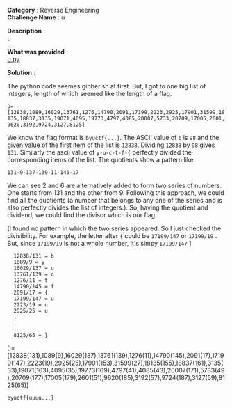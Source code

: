 **Category** : Reverse Engineering  
**Challenge Name** : u  

**Description** :  
u  

**What was provided** :    
[u.py](https://github.com/MeDefNot/CTF-Writeups/blob/main/BYUCTF2025/u/u.py)

**Solution**  :  
  
The python code seemes gibberish at first. But, I got to one big list of integers, length of which seemed like the length of a flag.   
  
`ù=[12838,1089,16029,13761,1276,14790,2091,17199,2223,2925,17901,31599,18135,18837,3135,19071,4095,19773,4797,4085,20007,5733,20709,17005,2601,9620,3192,9724,3127,8125]`  
  
We know the flag format is `byuctf{...}`. The ASCII value of `b` is `98` and the given value of the first item of the list is `12838`. Dividing `12838` by `98` gives `131`. Similarly the ascii value of `y-u-c-t-f-{` perfectly divided the corresponding items of the list. The quotients show a pattern like  
  
`131-9-137-139-11-145-17`
  
We can see 2 and 6 are alternatively added to form two series of numbers. One starts from 131 and the other from 9. Following this approach, we could find all the quotients (a number that belongs to any one of the series and is also perfectly divides the list of integers.). So, having the quotient and dividend, we could find the divisor which is our flag. 

[I found no pattern in which the two series appeared. So I just checked the divisibility. For example, the letter after `{` could be `17199/147` or `17199/19` . But, since `17199/19` is not a whole number, it's simpy `17199/147` ]
```
  12838/131 = b
  1089/9 = y
  16029/137 = u
  13761/139 = c
  1276/11 = t
  14790/145 = f
  2091/17 = {
  17199/147 = u
  2223/19 = u
  2925/25 = u
  .
  .
  .
  8125/65 = }
```
ù=[12838(131),1089(9),16029(137),13761(139),1276(11),14790(145),2091(17),17199(147),2223(19),2925(25),17901(153),31599(27),18135(155),18837(161),3135(33),19071(163),4095(35),19773(169),4797(41),4085(43),20007(171),5733(49),20709(177),17005(179),2601(51),9620(185),3192(57),9724(187),3127(59),8125(65)]  
  
`byuctf{uuuu...}`
